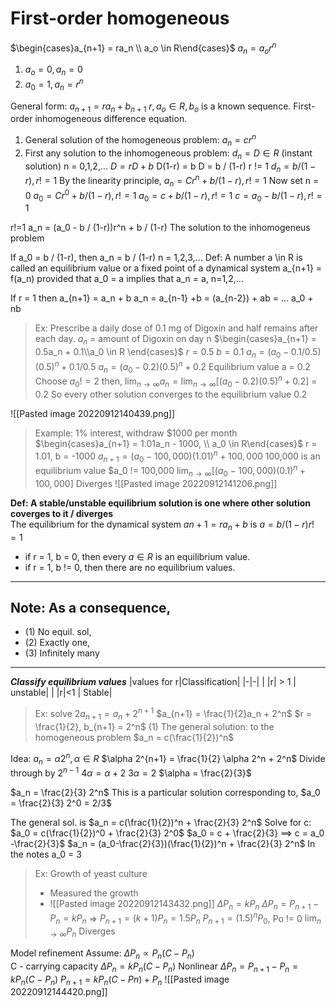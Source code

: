 # First-order homogeneous
$\begin{cases}a_{n+1} = ra_n \\ a_o \in R\end{cases}$ 
$a_n = a_or^n$  
1. $a_o = 0, a_n = 0$
2. $a_0 = 1, a_n = r^n$

General form: $a_{n+1} = ra_n + b_{n+1}$
$r,a_o \in R, b_o$ is a known sequence.
First-order inhomogeneous difference equation.
1. General solution of the homogeneous problem: $a_n= cr^n$ 
2. First any solution to the inhomogeneous problem:
	$d_n = D \in R$ (instant solution)
	n = 0,1,2,...
$D = rD+b$
D(1-r) = b
D = b / (1-r)
r != 1
$d_n = b / (1-r), r != 1$
By the linearity principle,
$a_n = Cr^n + b / (1-r), r!=1$
Now set n = 0
$a_0 = Cr^0 + b / (1-r), r != 1$
$a_0 = c + b/(1-r), r!=1$
$c = a_0 - b/ (1-r), r!= 1$ 

r!=1
a_n = (a_0 - b / (1-r))r^n + b / (1-r)
The solution to the inhomogeneus problem

If a_0 = b / (1-r), then a_n = b / (1-r) n = 1,2,3,...
Def: A number a \in R is called an equilibrium value or a fixed point of a dynamical system a_{n+1} = f(a_n) provided that a_0 = a implies that a_n = a, n=1,2,...

If r = 1 then a_{n+1} = a_n + b
a_n = a_{n-1} +b = (a_{n-2}) + ab
                             = ... a_0 + nb

>Ex: Prescribe a daily dose of 0.1 mg of Digoxin and half remains after each day.
>$a_n$ = amount of Digoxin on day n 
>$\begin{cases}a_{n+1} = 0.5a_n + 0.1\\a_0 \in R \end{cases}$ 
>$r = 0.5$
>$b = 0.1$
>$a_n = (a_0 - 0.1 / 0.5)(0.5)^n + 0.1/0.5$ 
>$a_n = (a_0 -0.2)(0.5)^n + 0.2$ 
>Equilibrium value a = 0.2
>Choose $a_0 != 2$ then,
>$\lim_{n\to\infty} a_n = \lim_{n\to\infty} [(a_0-0.2)(0.5)^n+0.2]$  = 0.2
So every other solution converges to the equilibrium value 0.2

![[Pasted image 20220912140439.png]]

>Example: 1% interest, withdraw $1000 per month
>$\begin{cases}a_{n+1} = 1.01a_n - 1000, \\ a_0 \in R\end{cases}$ 
>r = 1.01, b = -1000
>$a_{n+1} = (a_0 - 100,000)(1.01)^n + 100,000$ 
>100,000 is an equilibrium value $a_0 != 100,000
>$\lim_{n\to\infty}[(a_0-100,000)(0.1)^n+100,000]$ Diverges
![[Pasted image 20220912141206.png]]

**Def: A stable/unstable equilibrium solution is one where other solution coverges to it / diverges**  
The equilibrium for the dynamical system $a{n+1} = ra_n + b$ is 
$a = b / (1-r) r!=1$ 
- if r = 1, b = 0, then every $a \in R$ is an equilibrium value.
- if r = 1, b != 0, then there are no equilibrium values.
---
## Note: As a consequence,
- (1) No equil. sol,
- (2) Exactly one,
- (3) Infinitely many
--- 
***Classify equilibrium values***
|values for r|Classification|
|-|-|
| \|r\| > 1 | unstable| 
| \|r\|<1 | Stable|

> Ex: solve $2a_{n+1} = a_n + 2^{n+1}$ 
> $a_{n+1} = \frac{1}{2}a_n + 2^n$ 
> $r = \frac{1}{2}, b_{n+1} = 2^n$ 
> (1) The general solution: to the homogeneous problem
> $a_n = c(\frac{1}{2})^n$ 
> 

Idea: $a_n = \alpha 2^n, \alpha \in R$ 
$\alpha 2^{n+1} = \frac{1}{2} \alpha 2^n + 2^n$ 
Divide through by $2^{n-1}$ 
$4 \alpha = \alpha + 2$
$3\alpha = 2$
$\alpha = \frac{2}{3}$ 

$a_n = \frac{2}{3} 2^n$ 
This is a particular solution corresponding to, $a_0 = \frac{2}{3} 2^0 = 2/3$ 

The general sol. is 
$a_n = c(\frac{1}{2})^n + \frac{2}{3} 2^n$ 
Solve for c:
$a_0 = c(\frac{1}{2})^0 + \frac{2}{3} 2^0$
$a_0 = c + \frac{2}{3} ==> c = a_0 -\frac{2}{3}$
$a_n = (a_0-\frac{2}{3})(\frac{1}{2})^n + \frac{2}{3} 2^n$ 
In the notes a_0 = 3

>Ex: Growth of yeast culture
>- Measured the growth 
>- ![[Pasted image 20220912143432.png]]
>$\Delta P_n = kP_n$ 
>$\Delta P_n = P_{n+1} - P_n = kP_n$
>=> $P_{n+1} = (k+1)P_n = 1.5P_n$ 
>$P_{n+1} = (1.5)^nP_0$, Po != 0
>$\lim_{n\to\infty} P_n$ Diverges

Model refinement
Assume: $\Delta P_n \propto  P_n(C-P_n)$  
C - carrying capacity
$\Delta P_n = kP_n (C-P_n)$ Nonlinear
$\Delta P_n = P_{n+1} - P_n = kP_n(C-P_n)$
$P_{n+1} = kP_n(C-Pn) + P_n$ 
![[Pasted image 20220912144420.png]]
